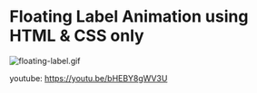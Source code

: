 # Floating Label Animation using HTML & CSS only 


![floating-label.gif](floating-label.gif)

youtube: https://youtu.be/bHEBY8gWV3U

